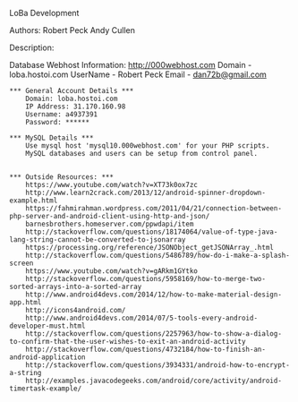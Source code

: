 LoBa Development

Authors:
Robert Peck
Andy Cullen

Description:

Database Webhost Information:
http://000webhost.com
	Domain - loba.hostoi.com
	UserName - Robert Peck
	Email - dan72b@gmail.com
	
	*** General Account Details ***
		Domain: loba.hostoi.com
		IP Address: 31.170.160.98
		Username: a4937391
		Password: ******
		
	*** MySQL Details ***
		Use mysql host 'mysql10.000webhost.com' for your PHP scripts.
		MySQL databases and users can be setup from control panel.

		
	*** Outside Resources: ***
		https://www.youtube.com/watch?v=XT73k0ox7zc
		http://www.learn2crack.com/2013/12/android-spinner-dropdown-example.html
		https://fahmirahman.wordpress.com/2011/04/21/connection-between-php-server-and-android-client-using-http-and-json/
		barnesbrothers.homeserver.com/ppwdapi/item
		http://stackoverflow.com/questions/18174064/value-of-type-java-lang-string-cannot-be-converted-to-jsonarray
		https://processing.org/reference/JSONObject_getJSONArray_.html
		http://stackoverflow.com/questions/5486789/how-do-i-make-a-splash-screen
		https://www.youtube.com/watch?v=gARkm1GYtko
		http://stackoverflow.com/questions/5958169/how-to-merge-two-sorted-arrays-into-a-sorted-array
		http://www.android4devs.com/2014/12/how-to-make-material-design-app.html
		http://icons4android.com/
		http://www.android4devs.com/2014/07/5-tools-every-android-developer-must.html
		http://stackoverflow.com/questions/2257963/how-to-show-a-dialog-to-confirm-that-the-user-wishes-to-exit-an-android-activity
		http://stackoverflow.com/questions/4732184/how-to-finish-an-android-application
		http://stackoverflow.com/questions/3934331/android-how-to-encrypt-a-string
		http://examples.javacodegeeks.com/android/core/activity/android-timertask-example/